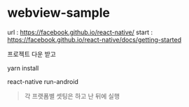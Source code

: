 # webview-sample

url : https://facebook.github.io/react-native/
start  : https://facebook.github.io/react-native/docs/getting-started

프로젝트 다운 받고

yarn install

react-native run-android 

> 각 프랫폼별 셋팅은 하고 난 뒤에 실행